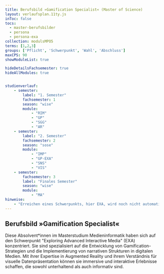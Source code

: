 ```yaml
---
title: Berufsbild »Gamification Specialist« (Master of Science)
layout: verlaufsplan.11ty.js
inToc: false
tocs:
  - master-berufsbilder
  - persona
  - persona-exa
collection: modulsMPO5
terms: [1,2,3]
groups: ['Pflicht', 'Schwerpunkt', 'Wahl', 'Abschluss']
maxCPS: 90
showModuleList: true

hideDetailsFachsemester: true
hideAllModules: true


studienverlauf:
    - semester:
        label: "1. Semester"
        fachsemester: 1
        season: "wise"
        module: 
            - "RIM"
            - "GP"
            - "SGG"
            - "AR"
    - semester:
        label: "2. Semester"
        fachsemester: 2
        season: "sose"
        module: 
            - "IMP"
            - "GP-EXA"
            - "SNS"
            - "VIS"
    - semester:
        fachsemester: 3
        label: "Finales Semester"
        season: "wise"
        module: 
            - "MA"
hinweise:
    - "Erreichen eines Schwerpunkts, hier EXA, wird noch nicht automatisch geprüft"
---
```



## Berufsbild »Gamification Specialist«

Diese Absolvent\*innen im Masterstudium Medieninformatik haben sich auf den Schwerpunkt "Exploring Advanced Interactive Media" (EXA) konzentriert. Sie sind spezialisiert auf die Entwicklung von Gamification-Strategien und die Implementierung von narrativen Strukturen in digitalen Medien. Mit ihrer Expertise in Augmented Reality und ihrem Verständnis für visuelle Datenpräsentation können sie immersive und interaktive Erlebnisse schaffen, die sowohl unterhaltend als auch informativ sind.
